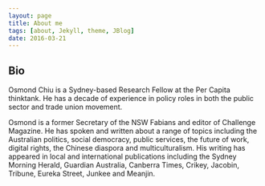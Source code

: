 ```yaml
---
layout: page
title: About me
tags: [about, Jekyll, theme, JBlog]
date: 2016-03-21
---
```


## Bio

Osmond Chiu is a Sydney-based Research Fellow at the Per Capita thinktank. He has a decade of experience in policy roles in both the public sector and trade union movement.

Osmond is a former Secretary of the NSW Fabians and editor of Challenge Magazine. He has spoken and written about a range of topics including the Australian politics, social democracy, public services, the future of work, digital rights, the Chinese diaspora and multiculturalism. His writing has appeared in local and international publications including the Sydney Morning Herald, Guardian Australia, Canberra Times, Crikey, Jacobin, Tribune, Eureka Street, Junkee and Meanjin.
